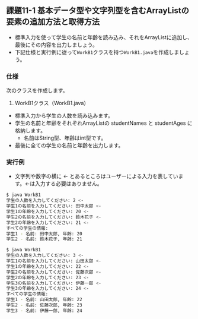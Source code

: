## 課題11-1 基本データ型や文字列型を含むArrayListの要素の追加方法と取得方法

- 標準入力を使って学生の名前と年齢を読み込み、それをArrayListに追加し、最後にその内容を出力しましょう。
- 下記仕様と実行例に従って`WorkB1`クラスを持つ`WorkB1.java`を作成しましょう。

### 仕様

次のクラスを作成します。

1. WorkB1クラス（WorkB1.java）

- 標準入力から学生の人数を読み込みます。
- 学生の名前と年齢をそれぞれArrayListの studentNames と studentAges に格納します。
  - 名前はString型、年齢はint型です。
- 最後に全ての学生の名前と年齢を出力します。

### 実行例

- 文字列や数字の横に <- とあるところはユーザーによる入力を表しています。<-は入力する必要はありません。

```sh
$ java WorkB1
学生の人数を入力してください: 2 <-
学生1の名前を入力してください: 田中太郎 <-
学生1の年齢を入力してください: 20 <-
学生2の名前を入力してください: 鈴木花子 <-
学生2の年齢を入力してください: 21 <-
すべての学生の情報:
学生1 - 名前: 田中太郎, 年齢: 20
学生2 - 名前: 鈴木花子, 年齢: 21
```

```sh
$ java WorkB1
学生の人数を入力してください: 3 <-
学生1の名前を入力してください: 山田太郎 <-
学生1の年齢を入力してください: 22 <-
学生2の名前を入力してください: 佐藤次郎 <-
学生2の年齢を入力してください: 23 <-
学生3の名前を入力してください: 伊藤一郎 <-
学生3の年齢を入力してください: 24 <-
すべての学生の情報:
学生1 - 名前: 山田太郎, 年齢: 22
学生2 - 名前: 佐藤次郎, 年齢: 23
学生3 - 名前: 伊藤一郎, 年齢: 24
```

